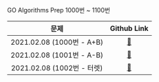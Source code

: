 GO Algorithms Prep
1000번 ~ 1100번

|             문제              |       Github Link      |  
| :---------------------------: | :--------------------: | 
| 2021.02.08 (1000번 - A+B) | [:link:](../입출력과_사칙연산/1000번) | 
| 2021.02.08 (1001번 - A-B) | [:link:](../입출력과_사칙연산/1001번) | 
| 2021.02.08 (1002번 - 터렛) | [:link:](./1002번) | 
